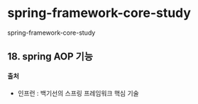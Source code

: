 # spring-framework-core-study
spring-framework-core-study


## 18. spring AOP 기능

#### 출처
- 인프런 : 백기선의 스프링 프레임워크 핵심 기술 
